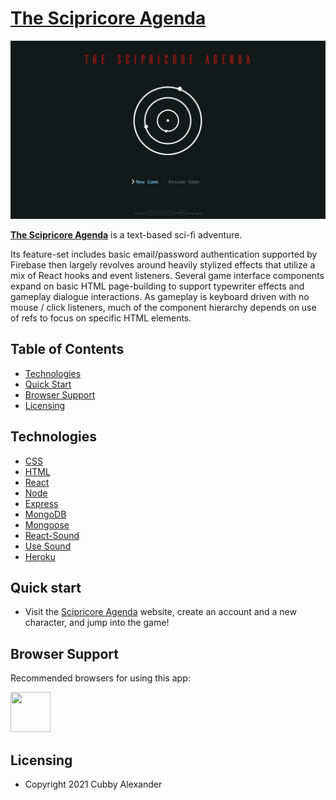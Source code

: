 # [The Scipricore Agenda](https://trotr-client.herokuapp.com/)


[comment]: <> ( ![version]&#40;https://img.shields.io/badge/version-1.9.0-blue.svg&#41;  [![GitHub issues open]&#40;https://img.shields.io/github/issues/creativetimofficial/ct-material-kit-pro-react.svg?maxAge=2592000&#41;]&#40;https://github.com/creativetimofficial/ct-material-kit-pro-react/issues?q=is%3Aopen+is%3Aissue&#41; [![GitHub issues closed]&#40;https://img.shields.io/github/issues-closed-raw/creativetimofficial/ct-material-kit-pro-react.svg?maxAge=2592000&#41;]&#40;https://github.com/creativetimofficial/ct-material-kit-pro-react/issues?q=is%3Aissue+is%3Aclosed&#41; [![Join the chat at https://gitter.im/NIT-dgp/General]&#40;https://badges.gitter.im/NIT-dgp/General.svg&#41;]&#40;https://gitter.im/creative-tim-general/Lobby&#41; [![Chat]&#40;https://img.shields.io/badge/chat-on%20discord-7289da.svg&#41;]&#40;https://discord.gg/E4aHAQy&#41;)

![Product Presentation Image](./public/Landing.png)

**[The Scipricore Agenda](https://scipricore.herokuapp.com/)** is a text-based sci-fi adventure.

Its feature-set includes basic email/password authentication supported by Firebase then largely
revolves around heavily stylized effects that utilize a mix of React hooks and event listeners. 
Several game interface components expand on basic HTML page-building to support typewriter effects
and gameplay dialogue interactions. As gameplay is keyboard driven with no mouse / click listeners,
much of the component hierarchy depends on use of refs to focus on specific HTML elements.


## Table of Contents


* [Technologies](#technologies)
* [Quick Start](#quick-start)
* [Browser Support](#browser-support)
* [Licensing](#licensing)




## Technologies

- [CSS](https://developer.mozilla.org/en-US/docs/Web/CSS)
- [HTML]()
- [React](https://demos.creative-tim.com/material-kit-pro-react/#/components#buttons)
- [Node](https://demos.creative-tim.com/material-kit-pro-react/#/components#navigation)
- [Express](https://demos.creative-tim.com/material-kit-pro-react/#/components#notifications)
- [MongoDB](https://demos.creative-tim.com/material-kit-pro-react/#/profile-page)
- [Mongoose](https://demos.creative-tim.com/material-kit-pro-react/#/landing-page)
- [React-Sound](https://www.npmjs.com/package/react-sound)
- [Use Sound](https://www.npmjs.com/package/use-sound)
- [Heroku](https://heroku.com)


## Quick start

- Visit the [Scipricore Agenda](https://trotr-client.herokuapp.com/) website, create an account and a new character, and jump into the game!


## Browser Support

Recommended browsers for using this app:

<img src="https://s3.amazonaws.com/creativetim_bucket/github/browser/chrome.png" width="64" height="64"> 



## Licensing

- Copyright 2021 Cubby Alexander